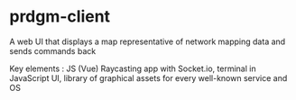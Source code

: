 # prdgm-client
A web UI that displays a map representative of network mapping data and sends commands back

Key elements : JS (Vue) Raycasting app with Socket.io, terminal in JavaScript UI, library of graphical assets for every well-known service and OS
